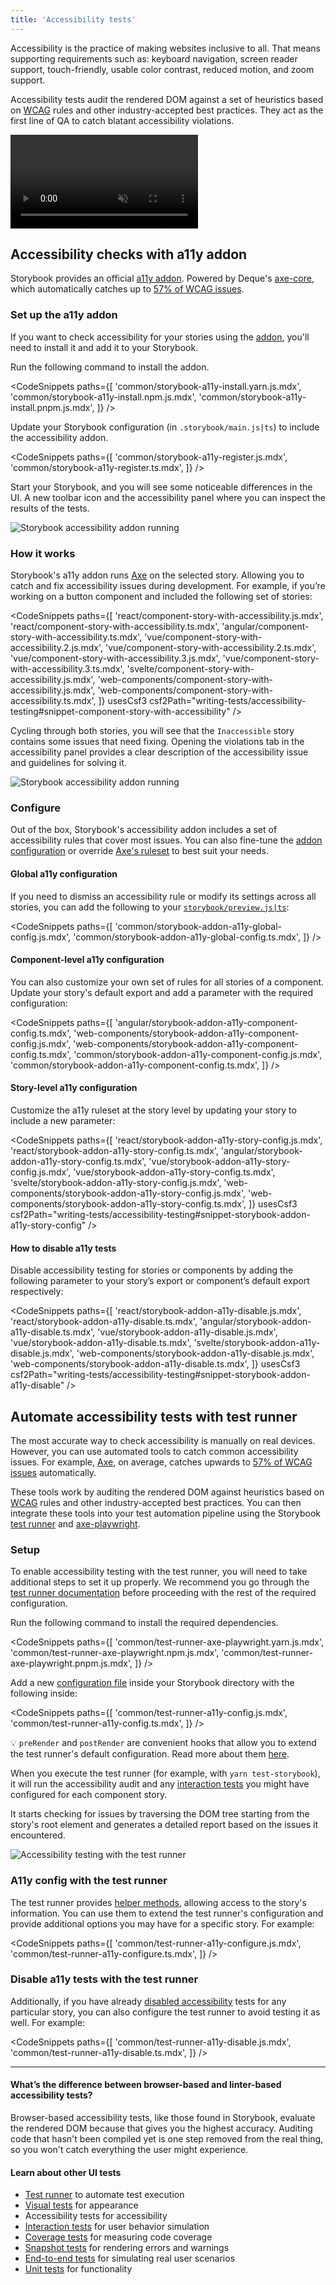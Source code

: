```yaml
---
title: 'Accessibility tests'
---
```


<YouTubeCallout id="rNLL0SICr9w" title="STOP fighting accessibility | automate a11y checks" />

Accessibility is the practice of making websites inclusive to all. That means supporting requirements such as: keyboard navigation, screen reader support, touch-friendly, usable color contrast, reduced motion, and zoom support.

Accessibility tests audit the rendered DOM against a set of heuristics based on [WCAG](https://www.w3.org/WAI/standards-guidelines/wcag/) rules and other industry-accepted best practices. They act as the first line of QA to catch blatant accessibility violations.

<video autoPlay muted playsInline loop>
  <source
    src="component-accessibility-testing.mp4"
    type="video/mp4"
  />
</video>

## Accessibility checks with a11y addon

Storybook provides an official [a11y addon](https://storybook.js.org/addons/@storybook/addon-a11y). Powered by Deque's [axe-core](https://github.com/dequelabs/axe-core), which automatically catches up to [57% of WCAG issues](https://www.deque.com/blog/automated-testing-study-identifies-57-percent-of-digital-accessibility-issues/).

### Set up the a11y addon

If you want to check accessibility for your stories using the [addon](https://storybook.js.org/addons/@storybook/addon-a11y/), you'll need to install it and add it to your Storybook.

Run the following command to install the addon.

<!-- prettier-ignore-start -->

<CodeSnippets
  paths={[
    'common/storybook-a11y-install.yarn.js.mdx',
    'common/storybook-a11y-install.npm.js.mdx',
    'common/storybook-a11y-install.pnpm.js.mdx',
  ]}
/>

<!-- prettier-ignore-end -->

Update your Storybook configuration (in `.storybook/main.js|ts`) to include the accessibility addon.

<!-- prettier-ignore-start -->

<CodeSnippets
  paths={[
    'common/storybook-a11y-register.js.mdx',
    'common/storybook-a11y-register.ts.mdx',
  ]}
/>

<!-- prettier-ignore-end -->

Start your Storybook, and you will see some noticeable differences in the UI. A new toolbar icon and the accessibility panel where you can inspect the results of the tests.

![Storybook accessibility addon running](./storybook-a11y-addon-optimized.png)

### How it works

Storybook's a11y addon runs [Axe](https://github.com/dequelabs/axe-core) on the selected story. Allowing you to catch and fix accessibility issues during development. For example, if you’re working on a button component and included the following set of stories:

<!-- prettier-ignore-start -->

<CodeSnippets
  paths={[
    'react/component-story-with-accessibility.js.mdx',
    'react/component-story-with-accessibility.ts.mdx',
    'angular/component-story-with-accessibility.ts.mdx',
    'vue/component-story-with-accessibility.2.js.mdx',
    'vue/component-story-with-accessibility.2.ts.mdx',
    'vue/component-story-with-accessibility.3.js.mdx',
    'vue/component-story-with-accessibility.3.ts.mdx',
    'svelte/component-story-with-accessibility.js.mdx',
    'web-components/component-story-with-accessibility.js.mdx',
    'web-components/component-story-with-accessibility.ts.mdx',
  ]}
  usesCsf3
  csf2Path="writing-tests/accessibility-testing#snippet-component-story-with-accessibility"
/>

<!-- prettier-ignore-end -->

Cycling through both stories, you will see that the `Inaccessible` story contains some issues that need fixing. Opening the violations tab in the accessibility panel provides a clear description of the accessibility issue and guidelines for solving it.

![Storybook accessibility addon running](./storybook-a11y-addon-optimized.png)

### Configure

Out of the box, Storybook's accessibility addon includes a set of accessibility rules that cover most issues. You can also fine-tune the [addon configuration](https://github.com/storybookjs/storybook/tree/next/code/addons/a11y#parameters) or override [Axe's ruleset](https://github.com/storybookjs/storybook/tree/next/code/addons/a11y#handling-failing-rules) to best suit your needs.

#### Global a11y configuration

If you need to dismiss an accessibility rule or modify its settings across all stories, you can add the following to your [`storybook/preview.js|ts`](../configure/overview.md#configure-story-rendering):

<!-- prettier-ignore-start -->

<CodeSnippets
  paths={[
    'common/storybook-addon-a11y-global-config.js.mdx',
    'common/storybook-addon-a11y-global-config.ts.mdx',
  ]}
/>

<!-- prettier-ignore-end -->

#### Component-level a11y configuration

You can also customize your own set of rules for all stories of a component. Update your story's default export and add a parameter with the required configuration:

<!-- prettier-ignore-start -->

<CodeSnippets
  paths={[
    'angular/storybook-addon-a11y-component-config.ts.mdx',
    'web-components/storybook-addon-a11y-component-config.js.mdx',
    'web-components/storybook-addon-a11y-component-config.ts.mdx',
    'common/storybook-addon-a11y-component-config.js.mdx',
    'common/storybook-addon-a11y-component-config.ts.mdx',
  ]}
/>

<!-- prettier-ignore-end -->

#### Story-level a11y configuration

Customize the a11y ruleset at the story level by updating your story to include a new parameter:

<!-- prettier-ignore-start -->

<CodeSnippets
  paths={[
    'react/storybook-addon-a11y-story-config.js.mdx',
    'react/storybook-addon-a11y-story-config.ts.mdx',
    'angular/storybook-addon-a11y-story-config.ts.mdx',
    'vue/storybook-addon-a11y-story-config.js.mdx',
    'vue/storybook-addon-a11y-story-config.ts.mdx',
    'svelte/storybook-addon-a11y-story-config.js.mdx',
    'web-components/storybook-addon-a11y-story-config.js.mdx',
    'web-components/storybook-addon-a11y-story-config.ts.mdx',
  ]}
  usesCsf3
  csf2Path="writing-tests/accessibility-testing#snippet-storybook-addon-a11y-story-config"
/>

<!-- prettier-ignore-end -->

#### How to disable a11y tests

Disable accessibility testing for stories or components by adding the following parameter to your story’s export or component’s default export respectively:

<!-- prettier-ignore-start -->

<CodeSnippets
  paths={[
   'react/storybook-addon-a11y-disable.js.mdx',
   'react/storybook-addon-a11y-disable.ts.mdx',
   'angular/storybook-addon-a11y-disable.ts.mdx',
   'vue/storybook-addon-a11y-disable.js.mdx',
   'vue/storybook-addon-a11y-disable.ts.mdx',
   'svelte/storybook-addon-a11y-disable.js.mdx',
   'web-components/storybook-addon-a11y-disable.js.mdx',
   'web-components/storybook-addon-a11y-disable.ts.mdx',
  ]}
  usesCsf3
  csf2Path="writing-tests/accessibility-testing#snippet-storybook-addon-a11y-disable"
/>

<!-- prettier-ignore-end -->

## Automate accessibility tests with test runner

The most accurate way to check accessibility is manually on real devices. However, you can use automated tools to catch common accessibility issues. For example, [Axe](https://www.deque.com/axe/), on average, catches upwards to [57% of WCAG issues](https://www.deque.com/blog/automated-testing-study-identifies-57-percent-of-digital-accessibility-issues/) automatically.

These tools work by auditing the rendered DOM against heuristics based on [WCAG](https://www.w3.org/WAI/standards-guidelines/wcag/) rules and other industry-accepted best practices. You can then integrate these tools into your test automation pipeline using the Storybook [test runner](./test-runner.md#test-hook-api) and [axe-playwright](https://github.com/abhinaba-ghosh/axe-playwright).

### Setup

To enable accessibility testing with the test runner, you will need to take additional steps to set it up properly. We recommend you go through the [test runner documentation](./test-runner.md) before proceeding with the rest of the required configuration.

Run the following command to install the required dependencies.

<!-- prettier-ignore-start -->

<CodeSnippets
  paths={[
    'common/test-runner-axe-playwright.yarn.js.mdx',
    'common/test-runner-axe-playwright.npm.js.mdx',
    'common/test-runner-axe-playwright.pnpm.js.mdx',
  ]}
/>

<!-- prettier-ignore-end -->

Add a new [configuration file](./test-runner.md#test-hook-api) inside your Storybook directory with the following inside:

<!-- prettier-ignore-start -->

<CodeSnippets
  paths={[
    'common/test-runner-a11y-config.js.mdx',
    'common/test-runner-a11y-config.ts.mdx',
  ]}
/>

<!-- prettier-ignore-end -->

<div class="aside">

💡 `preRender` and `postRender` are convenient hooks that allow you to extend the test runner's default configuration. Read more about them [here](./test-runner.md#test-hook-api).

</div>

When you execute the test runner (for example, with `yarn test-storybook`), it will run the accessibility audit and any [interaction tests](./interaction-testing.md) you might have configured for each component story.

It starts checking for issues by traversing the DOM tree starting from the story's root element and generates a detailed report based on the issues it encountered.

![Accessibility testing with the test runner](./test-runner-a11y-optimized.png)

### A11y config with the test runner

The test runner provides [helper methods](./test-runner.md#helpers), allowing access to the story's information. You can use them to extend the test runner's configuration and provide additional options you may have for a specific story. For example:

<!-- prettier-ignore-start -->

<CodeSnippets
  paths={[
    'common/test-runner-a11y-configure.js.mdx',
    'common/test-runner-a11y-configure.ts.mdx',
  ]}
/>

<!-- prettier-ignore-end -->

### Disable a11y tests with the test runner

Additionally, if you have already [disabled accessibility](#how-to-disable-a11y-tests) tests for any particular story, you can also configure the test runner to avoid testing it as well. For example:

<!-- prettier-ignore-start -->

<CodeSnippets
  paths={[
    'common/test-runner-a11y-disable.js.mdx',
    'common/test-runner-a11y-disable.ts.mdx',
  ]}
/>

<!-- prettier-ignore-end -->

---

#### What’s the difference between browser-based and linter-based accessibility tests?

Browser-based accessibility tests, like those found in Storybook, evaluate the rendered DOM because that gives you the highest accuracy. Auditing code that hasn't been compiled yet is one step removed from the real thing, so you won't catch everything the user might experience.

#### Learn about other UI tests

- [Test runner](./test-runner.md) to automate test execution
- [Visual tests](./visual-testing.md) for appearance
- Accessibility tests for accessibility
- [Interaction tests](./interaction-testing.md) for user behavior simulation
- [Coverage tests](./test-coverage.md) for measuring code coverage
- [Snapshot tests](./snapshot-testing.md) for rendering errors and warnings
- [End-to-end tests](./stories-in-end-to-end-tests.md) for simulating real user scenarios
- [Unit tests](./stories-in-unit-tests.md) for functionality
